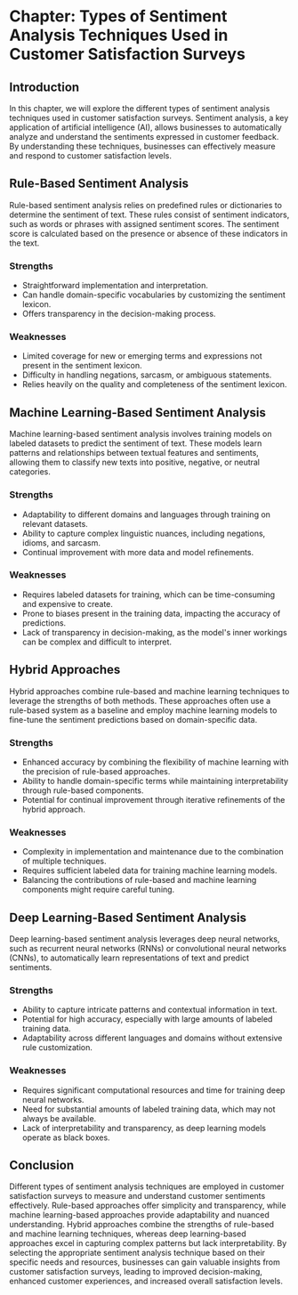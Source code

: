 Chapter: Types of Sentiment Analysis Techniques Used in Customer Satisfaction Surveys
=====================================================================================

Introduction
------------

In this chapter, we will explore the different types of sentiment analysis techniques used in customer satisfaction surveys. Sentiment analysis, a key application of artificial intelligence (AI), allows businesses to automatically analyze and understand the sentiments expressed in customer feedback. By understanding these techniques, businesses can effectively measure and respond to customer satisfaction levels.

Rule-Based Sentiment Analysis
-----------------------------

Rule-based sentiment analysis relies on predefined rules or dictionaries to determine the sentiment of text. These rules consist of sentiment indicators, such as words or phrases with assigned sentiment scores. The sentiment score is calculated based on the presence or absence of these indicators in the text.

### Strengths

* Straightforward implementation and interpretation.
* Can handle domain-specific vocabularies by customizing the sentiment lexicon.
* Offers transparency in the decision-making process.

### Weaknesses

* Limited coverage for new or emerging terms and expressions not present in the sentiment lexicon.
* Difficulty in handling negations, sarcasm, or ambiguous statements.
* Relies heavily on the quality and completeness of the sentiment lexicon.

Machine Learning-Based Sentiment Analysis
-----------------------------------------

Machine learning-based sentiment analysis involves training models on labeled datasets to predict the sentiment of text. These models learn patterns and relationships between textual features and sentiments, allowing them to classify new texts into positive, negative, or neutral categories.

### Strengths

* Adaptability to different domains and languages through training on relevant datasets.
* Ability to capture complex linguistic nuances, including negations, idioms, and sarcasm.
* Continual improvement with more data and model refinements.

### Weaknesses

* Requires labeled datasets for training, which can be time-consuming and expensive to create.
* Prone to biases present in the training data, impacting the accuracy of predictions.
* Lack of transparency in decision-making, as the model's inner workings can be complex and difficult to interpret.

Hybrid Approaches
-----------------

Hybrid approaches combine rule-based and machine learning techniques to leverage the strengths of both methods. These approaches often use a rule-based system as a baseline and employ machine learning models to fine-tune the sentiment predictions based on domain-specific data.

### Strengths

* Enhanced accuracy by combining the flexibility of machine learning with the precision of rule-based approaches.
* Ability to handle domain-specific terms while maintaining interpretability through rule-based components.
* Potential for continual improvement through iterative refinements of the hybrid approach.

### Weaknesses

* Complexity in implementation and maintenance due to the combination of multiple techniques.
* Requires sufficient labeled data for training machine learning models.
* Balancing the contributions of rule-based and machine learning components might require careful tuning.

Deep Learning-Based Sentiment Analysis
--------------------------------------

Deep learning-based sentiment analysis leverages deep neural networks, such as recurrent neural networks (RNNs) or convolutional neural networks (CNNs), to automatically learn representations of text and predict sentiments.

### Strengths

* Ability to capture intricate patterns and contextual information in text.
* Potential for high accuracy, especially with large amounts of labeled training data.
* Adaptability across different languages and domains without extensive rule customization.

### Weaknesses

* Requires significant computational resources and time for training deep neural networks.
* Need for substantial amounts of labeled training data, which may not always be available.
* Lack of interpretability and transparency, as deep learning models operate as black boxes.

Conclusion
----------

Different types of sentiment analysis techniques are employed in customer satisfaction surveys to measure and understand customer sentiments effectively. Rule-based approaches offer simplicity and transparency, while machine learning-based approaches provide adaptability and nuanced understanding. Hybrid approaches combine the strengths of rule-based and machine learning techniques, whereas deep learning-based approaches excel in capturing complex patterns but lack interpretability. By selecting the appropriate sentiment analysis technique based on their specific needs and resources, businesses can gain valuable insights from customer satisfaction surveys, leading to improved decision-making, enhanced customer experiences, and increased overall satisfaction levels.
